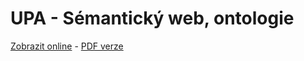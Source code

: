 # UPA - Sémantický web, ontologie

[Zobrazit online](https://gitshow.net/gh/DIFS-Teaching/slides/upa/semanticky_web) - [PDF verze](https://raw.githubusercontent.com/DIFS-Teaching/slides/main/upa/semanticky_web/semanticky_web.pdf)
